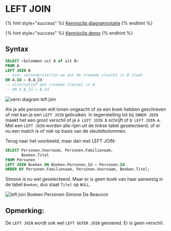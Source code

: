 # LEFT JOIN

{% hint style="success" %}
[Kennisclip diagramnotatie](https://youtu.be/v42nKNbcHtQ)
{% endhint %}

{% hint style="success" %}
[Kennisclip demo](https://youtu.be/6lkC3AD8s1A)
{% endhint %}

## Syntax

```sql
SELECT <kolommen uit A of uit B>
FROM A 
LEFT JOIN B 
-- hier veronderstellen we dat de vreemde sleutel in B staat
ON A.Id = B.A_Id
-- alternatief met vreemde sleutel in A:
-- ON A.B_Id = B.Id
```

![venn diagram left join](https://modernways.be/myap/it/image/sql/venn%20diagram%20left%20join.png)

Als je alle personen wilt tonen ongeacht of ze een boek hebben geschreven of niet kan je een `LEFT JOIN` gebruiken. In tegenstelling tot bij `INNER JOIN` maakt het een groot verschil of je `A LEFT JOIN B` schrijft of `B LEFT JOIN A`. Met een `LEFT JOIN` worden alle rijen uit de linkse tabel geselecteerd, of er nu een match is of niet op basis van de sleutelkolommen.

Terug naar het voorbeeld, maar dan met LEFT JOIN:

```sql
SELECT Personen.Voornaam, Personen.Familienaam,
       Boeken.Titel 
FROM Personen
LEFT JOIN Boeken ON Boeken.Personen_Id = Personen.Id
ORDER BY Personen.Familienaam, Personen.Voornaam, Boeken.Titel;
```

Simone is nu wel geselecteerd. Maar er is geen boek van haar aanwezig in de tabel `Boeken`, dus staat `Titel` op `NULL`.

![left join Boeken Personen Simone De Beauvoir](https://modernways.be/myap/it/image/sql/left%20join%20Boeken%20Personen%20Simone%20De%20Beauvoir.png)

## Opmerking:

De `LEFT JOIN` wordt ook wel `LEFT OUTER JOIN` genoemd. Er is geen verschil.

